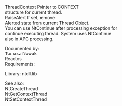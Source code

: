 ThreadContext Pointer to CONTEXT \
structure for current thread. \
RaiseAlert If set, remove \
Alerted state from current Thread Object. \
You can use NtContinue after processing exception for \
continue executing thread. System uses NtContinue \
also in APC processing.

Documented by: \
Tomasz Nowak \
Reactos \
Requirements:

Library: ntdll.lib

See also: \
NtCreateThread \
NtGetContextThread \
NtSetContextThread
